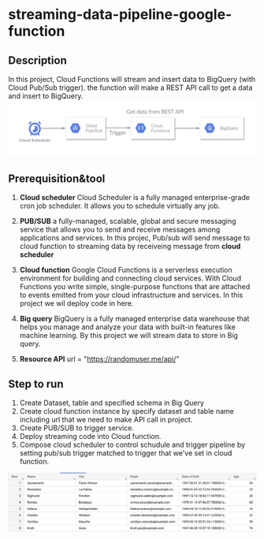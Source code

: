 # streaming-data-pipeline-google-function
## Description
In this project, Cloud Functions will stream and insert data to BigQuery (with Cloud Pub/Sub trigger). the function will make a REST API call to get a data and insert to BigQuery.
![image](https://github.com/khokiat/streaming-data-pipeline-google-function/blob/main/Picture/Pipeline%20architecture.jpg?raw=true)

## Prerequisition&tool
1. **Cloud scheduler**
Cloud Scheduler is a fully managed enterprise-grade cron job scheduler. It allows you to schedule virtually any job.
2. **PUB/SUB**
a fully-managed, scalable, global and secure messaging service that allows you to send and receive messages among applications and services. In this projec, Pub/sub will send message to cloud function to streaming data by receiveing message from **cloud scheduler**
3. **Cloud function**
Google Cloud Functions is a serverless execution environment for building and connecting cloud services. With Cloud Functions you write simple, single-purpose functions that are attached to events emitted from your cloud infrastructure and services. In this project we wil deploy code in here.

4. **Big query**
BigQuery is a fully managed enterprise data warehouse that helps you manage and analyze your data with built-in features like machine learning. By this project we will stream data to store in Big query.

5. **Resource API**
url = "https://randomuser.me/api/"

## Step to run
1. Create Dataset, table and specified schema in Big Query
2. Create cloud function instance by specify dataset and table name including url that we need to make API call in project.
3. Create PUB/SUB to trigger service.
4. Deploy streaming code into Cloud function.
5. Compose cloud scheduler to control schudule and trigger pipeline by setting  pub/sub trigger matched to trigger that we've set in cloud function. 

![image](https://github.com/khokiat/streaming-data-pipeline-google-function/blob/main/Picture/Image%2017-7-2566%20BE%20at%2015.25.jpg?raw=true)
